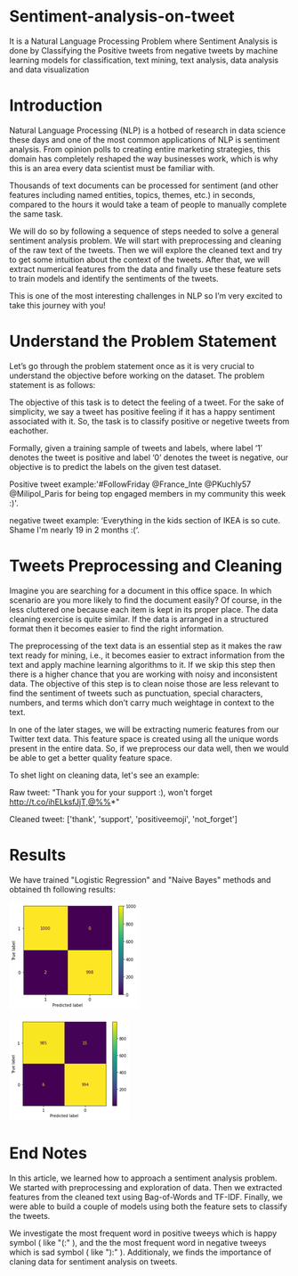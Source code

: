 # Sentiment-analysis-on-tweet

It is a Natural Language Processing Problem where Sentiment Analysis is done by Classifying the Positive tweets from negative tweets by machine learning models for classification,  text mining, text analysis, data analysis and data visualization

# Introduction

Natural Language Processing (NLP) is a hotbed of research in data science these days and one of the most common applications of NLP is sentiment analysis. From opinion polls to creating entire marketing strategies, this domain has completely reshaped the way businesses work, which is why this is an area every data scientist must be familiar with.

Thousands of text documents can be processed for sentiment (and other features including named entities, topics, themes, etc.) in seconds, compared to the hours it would take a team of people to manually complete the same task. 

We will do so by following a sequence of steps needed to solve a general sentiment analysis problem. We will start with preprocessing and cleaning of the raw text of the tweets. Then we will explore the cleaned text and try to get some intuition about the context of the tweets. After that, we will extract numerical features from the data and finally use these feature sets to train models and identify the sentiments of the tweets.

This is one of the most interesting challenges in NLP so I’m very excited to take this journey with you!

# Understand the Problem Statement

Let’s go through the problem statement once as it is very crucial to understand the objective before working on the dataset. The problem statement is as follows:

The objective of this task is to detect the feeling of a tweet. For the sake of simplicity, we say a tweet has positive feeling if it has a happy sentiment associated with it. So, the task is to classify positive or negetive tweets from eachother.

Formally, given a training sample of tweets and labels, where label ‘1’ denotes the tweet is positive and label ‘0’ denotes the tweet is negative, our objective is to predict the labels on the given test dataset.

Positive tweet example:'#FollowFriday @France_Inte @PKuchly57 @Milipol_Paris for being top engaged members in my community this week :)'.

negative tweet example: ‘Everything in the kids section of IKEA is so cute. Shame I'm nearly 19 in 2 months :(‘.


# Tweets Preprocessing and Cleaning

Imagine you are searching for a document in this office space. In which scenario are you more likely to find the document easily? Of course, in the less cluttered one because each item is kept in its proper place. The data cleaning exercise is quite similar. If the data is arranged in a structured format then it becomes easier to find the right information.

The preprocessing of the text data is an essential step as it makes the raw text ready for mining, i.e., it becomes easier to extract information from the text and apply machine learning algorithms to it. If we skip this step then there is a higher chance that you are working with noisy and inconsistent data. The objective of this step is to clean noise those are less relevant to find the sentiment of tweets such as punctuation, special characters, numbers, and terms which don’t carry much weightage in context to the text.

In one of the later stages, we will be extracting numeric features from our Twitter text data. This feature space is created using all the unique words present in the entire data. So, if we preprocess our data well, then we would be able to get a better quality feature space.

To shet light on cleaning data, let's see an example:

Raw tweet: "Thank you for your support :), won't forget http://t.co/ihELksfJjT,@%%*"

Cleaned tweet: ['thank', 'support', 'positiveemoji', 'not_forget']

# Results
We have trained "Logistic Regression" and "Naive Bayes" methods and obtained th following results:

![Logistic Regression Confusion Matrix](https://github.com/KamalBarati/Sentiment-analysis-on-tweet/blob/main/Logistic-Regression-confusion-matrix.png?raw=true)

![Naive Bayes Confusion Matrix](https://github.com/KamalBarati/Sentiment-analysis-on-tweet/blob/main/Naive-Bayes-confusion-matrix.png?raw=true)


# End Notes

In this article, we learned how to approach a sentiment analysis problem. We started with preprocessing and exploration of data. Then we extracted features from the cleaned text using Bag-of-Words and TF-IDF. Finally, we were able to build a couple of models using both the feature sets to classify the tweets.

We investigate the most frequent word in positive tweeys which is happy symbol ( like "(:" ), and the the most frequent word in negative tweeys which is sad symbol ( like "):" ). Additionaly, we finds the importance of claning data for sentiment analysis on tweets.
